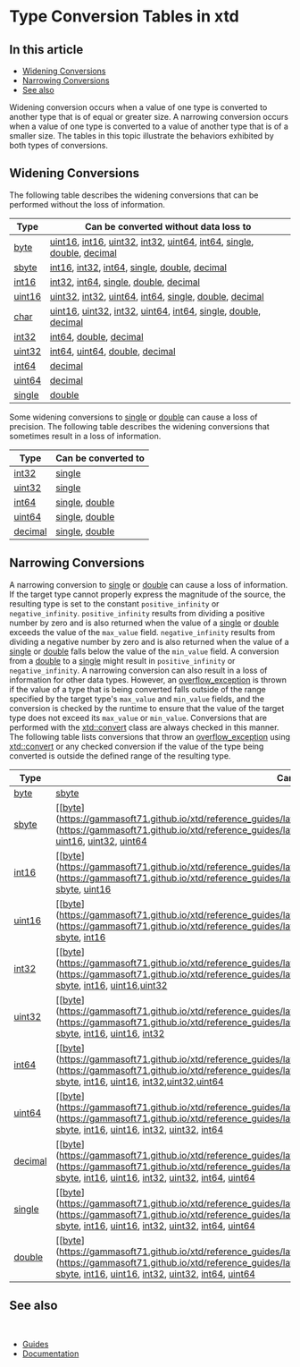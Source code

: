 # Type Conversion Tables in xtd

## In this article

* [Widening Conversions](#widening-conversions)
* [Narrowing Conversions](#narrowing-conversions)
* [See also](#see-also)

Widening conversion occurs when a value of one type is converted to another type that is of equal or greater size. A narrowing conversion occurs when a value of one type is converted to a value of another type that is of a smaller size. The tables in this topic illustrate the behaviors exhibited by both types of conversions.

## Widening Conversions

The following table describes the widening conversions that can be performed without the loss of information.

| Type                                                                                                                     | Can be converted without data loss to                                                                                                                                                                                                                                                                                                                                                                                                                                                                                                                                                                                                                                                                                                                                                                                                                                                                                                                                                                                                                                                                                                  |
| ------------------------------------------------------------------------------------------------------------------------ | -------------------------------------------------------------------------------------------------------------------------------------------------------------------------------------------------------------------------------------------------------------------------------------------------------------------------------------------------------------------------------------------------------------------------------------------------------------------------------------------------------------------------------------------------------------------------------------------------------------------------------------------------------------------------------------------------------------------------------------------------------------------------------------------------------------------------------------------------------------------------------------------------------------------------------------------------------------------------------------------------------------------------------------------------------------------------------------------------------------------------------------- |
| [byte](https://gammasoft71.github.io/xtd/reference_guides/latest/group__types.html#gaf8d0aa5786861bead085592c31c09849)   | [uint16](https://gammasoft71.github.io/xtd/reference_guides/latest/group__types.html#ga7f48d085fbe8abdb92329be2bc04a236), [int16](https://gammasoft71.github.io/xtd/reference_guides/latest/group__types.html#ga159b2a409f2b3da8165af7a5e32eccf8), [uint32](https://gammasoft71.github.io/xtd/reference_guides/latest/group__types.html#gae7af83eab478757e17f0eb7af57571df), [int32](https://gammasoft71.github.io/xtd/reference_guides/latest/group__types.html#ga92bf6d527cbcada4a30faa2efd0d6a91), [uint64](https://gammasoft71.github.io/xtd/reference_guides/latest/group__types.html#gae1d338ada567eb17107e17cbffea5320), [int64](https://gammasoft71.github.io/xtd/reference_guides/latest/group__types.html#ga7ab879ebcae19d6021222f00537cfdce), [single](https://gammasoft71.github.io/xtd/reference_guides/latest/group__types.html#ga4c9f72f7ab9ea9919c93a1a2b245ab71), [double](https://gammasoft71.github.io/xtd/reference_guides/latest/group__types.html#gac9b7afa2262ed23eae6787dea92d733e), [decimal](https://gammasoft71.github.io/xtd/reference_guides/latest/group__types.html#ga255b88769d29fe91661cacc7720f265a) |
| [sbyte](https://gammasoft71.github.io/xtd/reference_guides/latest/group__types.html#ga3d6cac730aeed730136cd058c136edee)  | [int16](https://gammasoft71.github.io/xtd/reference_guides/latest/group__types.html#ga159b2a409f2b3da8165af7a5e32eccf8), [int32](https://gammasoft71.github.io/xtd/reference_guides/latest/group__types.html#ga92bf6d527cbcada4a30faa2efd0d6a91), [int64](https://gammasoft71.github.io/xtd/reference_guides/latest/group__types.html#ga7ab879ebcae19d6021222f00537cfdce), [single](https://gammasoft71.github.io/xtd/reference_guides/latest/group__types.html#ga4c9f72f7ab9ea9919c93a1a2b245ab71), [double](https://gammasoft71.github.io/xtd/reference_guides/latest/group__types.html#gac9b7afa2262ed23eae6787dea92d733e), [decimal](https://gammasoft71.github.io/xtd/reference_guides/latest/group__types.html#ga255b88769d29fe91661cacc7720f265a)                                                                                                                                                                                                                                                                                                                                                                               |
| [int16](https://gammasoft71.github.io/xtd/reference_guides/latest/group__types.html#ga159b2a409f2b3da8165af7a5e32eccf8)  | [int32](https://gammasoft71.github.io/xtd/reference_guides/latest/group__types.html#ga92bf6d527cbcada4a30faa2efd0d6a91), [int64](https://gammasoft71.github.io/xtd/reference_guides/latest/group__types.html#ga7ab879ebcae19d6021222f00537cfdce), [single](https://gammasoft71.github.io/xtd/reference_guides/latest/group__types.html#ga4c9f72f7ab9ea9919c93a1a2b245ab71), [double](https://gammasoft71.github.io/xtd/reference_guides/latest/group__types.html#gac9b7afa2262ed23eae6787dea92d733e), [decimal](https://gammasoft71.github.io/xtd/reference_guides/latest/group__types.html#ga255b88769d29fe91661cacc7720f265a)                                                                                                                                                                                                                                                                                                                                                                                                                                                                                                        |
| [uint16](https://gammasoft71.github.io/xtd/reference_guides/latest/group__types.html#ga7f48d085fbe8abdb92329be2bc04a236) | [uint32](https://gammasoft71.github.io/xtd/reference_guides/latest/group__types.html#gae7af83eab478757e17f0eb7af57571df), [int32](https://gammasoft71.github.io/xtd/reference_guides/latest/group__types.html#ga92bf6d527cbcada4a30faa2efd0d6a91), [uint64](https://gammasoft71.github.io/xtd/reference_guides/latest/group__types.html#gae1d338ada567eb17107e17cbffea5320), [int64](https://gammasoft71.github.io/xtd/reference_guides/latest/group__types.html#ga7ab879ebcae19d6021222f00537cfdce), [single](https://gammasoft71.github.io/xtd/reference_guides/latest/group__types.html#ga4c9f72f7ab9ea9919c93a1a2b245ab71), [double](https://gammasoft71.github.io/xtd/reference_guides/latest/group__types.html#gac9b7afa2262ed23eae6787dea92d733e), [decimal](https://gammasoft71.github.io/xtd/reference_guides/latest/group__types.html#ga255b88769d29fe91661cacc7720f265a)                                                                                                                                                                                                                                                    |
| [char](https://gammasoft71.github.io/xtd/reference_guides/latest/group__types.html#ga025f760e2ae1e3355f64174f10671484)   | [uint16](https://gammasoft71.github.io/xtd/reference_guides/latest/group__types.html#ga7f48d085fbe8abdb92329be2bc04a236), [uint32](https://gammasoft71.github.io/xtd/reference_guides/latest/group__types.html#gae7af83eab478757e17f0eb7af57571df), [int32](https://gammasoft71.github.io/xtd/reference_guides/latest/group__types.html#ga92bf6d527cbcada4a30faa2efd0d6a91), [uint64](https://gammasoft71.github.io/xtd/reference_guides/latest/group__types.html#gae1d338ada567eb17107e17cbffea5320), [int64](https://gammasoft71.github.io/xtd/reference_guides/latest/group__types.html#ga7ab879ebcae19d6021222f00537cfdce), [single](https://gammasoft71.github.io/xtd/reference_guides/latest/group__types.html#ga4c9f72f7ab9ea9919c93a1a2b245ab71), [double](https://gammasoft71.github.io/xtd/reference_guides/latest/group__types.html#gac9b7afa2262ed23eae6787dea92d733e), [decimal](https://gammasoft71.github.io/xtd/reference_guides/latest/group__types.html#ga255b88769d29fe91661cacc7720f265a)                                                                                                                          |
| [int32](https://gammasoft71.github.io/xtd/reference_guides/latest/group__types.html#ga92bf6d527cbcada4a30faa2efd0d6a91)  | [int64](https://gammasoft71.github.io/xtd/reference_guides/latest/group__types.html#ga7ab879ebcae19d6021222f00537cfdce), [double](https://gammasoft71.github.io/xtd/reference_guides/latest/group__types.html#gac9b7afa2262ed23eae6787dea92d733e), [decimal](https://gammasoft71.github.io/xtd/reference_guides/latest/group__types.html#ga255b88769d29fe91661cacc7720f265a)                                                                                                                                                                                                                                                                                                                                                                                                                                                                                                                                                                                                                                                                                                                                                           |
| [uint32](https://gammasoft71.github.io/xtd/reference_guides/latest/group__types.html#gae7af83eab478757e17f0eb7af57571df) | [int64](https://gammasoft71.github.io/xtd/reference_guides/latest/group__types.html#ga7ab879ebcae19d6021222f00537cfdce), [uint64](https://gammasoft71.github.io/xtd/reference_guides/latest/group__types.html#gae1d338ada567eb17107e17cbffea5320), [double](https://gammasoft71.github.io/xtd/reference_guides/latest/group__types.html#gac9b7afa2262ed23eae6787dea92d733e), [decimal](https://gammasoft71.github.io/xtd/reference_guides/latest/group__types.html#ga255b88769d29fe91661cacc7720f265a)                                                                                                                                                                                                                                                                                                                                                                                                                                                                                                                                                                                                                                 |
| [int64](https://gammasoft71.github.io/xtd/reference_guides/latest/group__types.html#ga7ab879ebcae19d6021222f00537cfdce)  | [decimal](https://gammasoft71.github.io/xtd/reference_guides/latest/group__types.html#ga255b88769d29fe91661cacc7720f265a)                                                                                                                                                                                                                                                                                                                                                                                                                                                                                                                                                                                                                                                                                                                                                                                                                                                                                                                                                                                                              |
| [uint64](https://gammasoft71.github.io/xtd/reference_guides/latest/group__types.html#gae1d338ada567eb17107e17cbffea5320) | [decimal](https://gammasoft71.github.io/xtd/reference_guides/latest/group__types.html#ga255b88769d29fe91661cacc7720f265a)                                                                                                                                                                                                                                                                                                                                                                                                                                                                                                                                                                                                                                                                                                                                                                                                                                                                                                                                                                                                              |
| [single](https://gammasoft71.github.io/xtd/reference_guides/latest/group__types.html#ga4c9f72f7ab9ea9919c93a1a2b245ab71) | [double](https://gammasoft71.github.io/xtd/reference_guides/latest/group__types.html#gac9b7afa2262ed23eae6787dea92d733e)                                                                                                                                                                                                                                                                                                                                                                                                                                                                                                                                                                                                                                                                                                                                                                                                                                                                                                                                                                                                               |

Some widening conversions to [single](https://gammasoft71.github.io/xtd/reference_guides/latest/group__types.html#ga4c9f72f7ab9ea9919c93a1a2b245ab71) or [double](https://gammasoft71.github.io/xtd/reference_guides/latest/group__types.html#gac9b7afa2262ed23eae6787dea92d733e) can cause a loss of precision. The following table describes the widening conversions that sometimes result in a loss of information.

| Type                                                                                                                      | Can be converted to                                                                                                                                                                                                                                     |
| ------------------------------------------------------------------------------------------------------------------------- | ------------------------------------------------------------------------------------------------------------------------------------------------------------------------------------------------------------------------------------------------------- |
| [int32](https://gammasoft71.github.io/xtd/reference_guides/latest/group__types.html#ga92bf6d527cbcada4a30faa2efd0d6a91)   | [single](https://gammasoft71.github.io/xtd/reference_guides/latest/group__types.html#ga4c9f72f7ab9ea9919c93a1a2b245ab71)                                                                                                                                |
| [uint32](https://gammasoft71.github.io/xtd/reference_guides/latest/group__types.html#gae7af83eab478757e17f0eb7af57571df)  | [single](https://gammasoft71.github.io/xtd/reference_guides/latest/group__types.html#ga4c9f72f7ab9ea9919c93a1a2b245ab71)                                                                                                                                |
| [int64](https://gammasoft71.github.io/xtd/reference_guides/latest/group__types.html#ga7ab879ebcae19d6021222f00537cfdce)   | [single](https://gammasoft71.github.io/xtd/reference_guides/latest/group__types.html#ga4c9f72f7ab9ea9919c93a1a2b245ab71), [double](https://gammasoft71.github.io/xtd/reference_guides/latest/group__types.html#gac9b7afa2262ed23eae6787dea92d733e)      |
| [uint64](https://gammasoft71.github.io/xtd/reference_guides/latest/group__types.html#gae1d338ada567eb17107e17cbffea5320)  | [single](https://gammasoft71.github.io/xtd/reference_guides/latest/group__types.html#ga4c9f72f7ab9ea9919c93a1a2b245ab71), [double](https://gammasoft71.github.io/xtd/reference_guides/latest/group__types.html#gac9b7afa2262ed23eae6787dea92d733e)      |
| [decimal](https://gammasoft71.github.io/xtd/reference_guides/latest/group__types.html#ga255b88769d29fe91661cacc7720f265a) | [single](https://gammasoft71.github.io/xtd/reference_guides/latest/group__types.html#ga4c9f72f7ab9ea9919c93a1a2b245ab71), [double](https://gammasoft71.github.io/xtd/reference_guides/latest/group__types.html#gac9b7afa2262ed23eae6787dea92d733e)      |

## Narrowing Conversions

A narrowing conversion to [single](https://gammasoft71.github.io/xtd/reference_guides/latest/group__types.html#ga4c9f72f7ab9ea9919c93a1a2b245ab71) or [double](https://gammasoft71.github.io/xtd/reference_guides/latest/group__types.html#gac9b7afa2262ed23eae6787dea92d733e) can cause a loss of information. If the target type cannot properly express the magnitude of the source, the resulting type is set to the constant `positive_infinity` or `negative_infinity`. `positive_infinity` results from dividing a positive number by zero and is also returned when the value of a [single](https://gammasoft71.github.io/xtd/reference_guides/latest/group__types.html#ga4c9f72f7ab9ea9919c93a1a2b245ab71) or [double](https://gammasoft71.github.io/xtd/reference_guides/latest/group__types.html#gac9b7afa2262ed23eae6787dea92d733e) exceeds the value of the `max_value` field. `negative_infinity` results from dividing a negative number by zero and is also returned when the value of a [single](https://gammasoft71.github.io/xtd/reference_guides/latest/group__types.html#ga4c9f72f7ab9ea9919c93a1a2b245ab71) or [double](https://gammasoft71.github.io/xtd/reference_guides/latest/group__types.html#gac9b7afa2262ed23eae6787dea92d733e) falls below the value of the `min_value` field. A conversion from a [double](https://gammasoft71.github.io/xtd/reference_guides/latest/group__types.html#gac9b7afa2262ed23eae6787dea92d733e) to a [single](https://gammasoft71.github.io/xtd/reference_guides/latest/group__types.html#ga4c9f72f7ab9ea9919c93a1a2b245ab71) might result in `positive_infinity` or `negative_infinity`.
A narrowing conversion can also result in a loss of information for other data types. However, an [overflow_exception](https://gammasoft71.github.io/xtd/reference_guides/latest/classxtd_1_1overflow__exception.html) is thrown if the value of a type that is being converted falls outside of the range specified by the target type's `max_value` and `min_value` fields, and the conversion is checked by the runtime to ensure that the value of the target type does not exceed its `max_value` or `min_value`. Conversions that are performed with the [xtd::convert](https://gammasoft71.github.io/xtd/reference_guides/latest/classxtd_1_1convert.html) class are always checked in this manner.
The following table lists conversions that throw an [overflow_exception](https://gammasoft71.github.io/xtd/reference_guides/latest/classxtd_1_1overflow__exception.html) using [xtd::convert](https://gammasoft71.github.io/xtd/reference_guides/latest/classxtd_1_1convert.html) or any checked conversion if the value of the type being converted is outside the defined range of the resulting type.

| Type                                                                                                                      | Can be converted to                                                                                                                                                                                                                                                                                                                                                                                                                                                                                                                                                                                                                                                                                                                                                                                                                                                                                                                                                                                                                                                                                                                                                                                                                          |
| ------------------------------------------------------------------------------------------------------------------------- | -------------------------------------------------------------------------------------------------------------------------------------------------------------------------------------------------------------------------------------------------------------------------------------------------------------------------------------------------------------------------------------------------------------------------------------------------------------------------------------------------------------------------------------------------------------------------------------------------------------------------------------------------------------------------------------------------------------------------------------------------------------------------------------------------------------------------------------------------------------------------------------------------------------------------------------------------------------------------------------------------------------------------------------------------------------------------------------------------------------------------------------------------------------------------------------------------------------------------------------------- |
| [byte](https://gammasoft71.github.io/xtd/reference_guides/latest/group__types.html#gaf8d0aa5786861bead085592c31c09849)    | [sbyte](https://gammasoft71.github.io/xtd/reference_guides/latest/group__types.html#ga3d6cac730aeed730136cd058c136edee)                                                                                                                                                                                                                                                                                                                                                                                                                                                                                                                                                                                                                                                                                                                                                                                                                                                                                                                                                                                                                                                                                                                      |
| [sbyte](https://gammasoft71.github.io/xtd/reference_guides/latest/group__types.html#ga3d6cac730aeed730136cd058c136edee)   | [[[byte](https://gammasoft71.github.io/xtd/reference_guides/latest/group__types.html#gaf8d0aa5786861bead085592c31c09849)](https://gammasoft71.github.io/xtd/reference_guides/latest/group__types.html#gaf8d0aa5786861bead085592c31c09849)](https://gammasoft71.github.io/xtd/reference_guides/latest/group__types.html#gaf8d0aa5786861bead085592c31c09849), [uint16](https://gammasoft71.github.io/xtd/reference_guides/latest/group__types.html#ga7f48d085fbe8abdb92329be2bc04a236), [uint32](https://gammasoft71.github.io/xtd/reference_guides/latest/group__types.html#gae7af83eab478757e17f0eb7af57571df), [uint64](https://gammasoft71.github.io/xtd/reference_guides/latest/group__types.html#gae1d338ada567eb17107e17cbffea5320)                                                                                                                                                                                                                                                                                                                                                                                                                                                                                                     |
| [int16](https://gammasoft71.github.io/xtd/reference_guides/latest/group__types.html#ga159b2a409f2b3da8165af7a5e32eccf8)   | [[[byte](https://gammasoft71.github.io/xtd/reference_guides/latest/group__types.html#gaf8d0aa5786861bead085592c31c09849)](https://gammasoft71.github.io/xtd/reference_guides/latest/group__types.html#gaf8d0aa5786861bead085592c31c09849)](https://gammasoft71.github.io/xtd/reference_guides/latest/group__types.html#gaf8d0aa5786861bead085592c31c09849), [sbyte](https://gammasoft71.github.io/xtd/reference_guides/latest/group__types.html#ga3d6cac730aeed730136cd058c136edee), [uint16](https://gammasoft71.github.io/xtd/reference_guides/latest/group__types.html#ga7f48d085fbe8abdb92329be2bc04a236)                                                                                                                                                                                                                                                                                                                                                                                                                                                                                                                                                                                                                                |
| [uint16](https://gammasoft71.github.io/xtd/reference_guides/latest/group__types.html#ga7f48d085fbe8abdb92329be2bc04a236)  | [[[byte](https://gammasoft71.github.io/xtd/reference_guides/latest/group__types.html#gaf8d0aa5786861bead085592c31c09849)](https://gammasoft71.github.io/xtd/reference_guides/latest/group__types.html#gaf8d0aa5786861bead085592c31c09849)](https://gammasoft71.github.io/xtd/reference_guides/latest/group__types.html#gaf8d0aa5786861bead085592c31c09849), [sbyte](https://gammasoft71.github.io/xtd/reference_guides/latest/group__types.html#ga3d6cac730aeed730136cd058c136edee), [int16](https://gammasoft71.github.io/xtd/reference_guides/latest/group__types.html#ga159b2a409f2b3da8165af7a5e32eccf8)                                                                                                                                                                                                                                                                                                                                                                                                                                                                                                                                                                                                                                 |
| [int32](https://gammasoft71.github.io/xtd/reference_guides/latest/group__types.html#ga92bf6d527cbcada4a30faa2efd0d6a91)   | [[[byte](https://gammasoft71.github.io/xtd/reference_guides/latest/group__types.html#gaf8d0aa5786861bead085592c31c09849)](https://gammasoft71.github.io/xtd/reference_guides/latest/group__types.html#gaf8d0aa5786861bead085592c31c09849)](https://gammasoft71.github.io/xtd/reference_guides/latest/group__types.html#gaf8d0aa5786861bead085592c31c09849), [sbyte](https://gammasoft71.github.io/xtd/reference_guides/latest/group__types.html#ga3d6cac730aeed730136cd058c136edee), [int16](https://gammasoft71.github.io/xtd/reference_guides/latest/group__types.html#ga159b2a409f2b3da8165af7a5e32eccf8), [uint16](https://gammasoft71.github.io/xtd/reference_guides/latest/group__types.html#ga7f48d085fbe8abdb92329be2bc04a236),[uint32](https://gammasoft71.github.io/xtd/reference_guides/latest/group__types.html#gae7af83eab478757e17f0eb7af57571df)                                                                                                                                                                                                                                                                                                                                                                              |
| [uint32](https://gammasoft71.github.io/xtd/reference_guides/latest/group__types.html#gae7af83eab478757e17f0eb7af57571df)  | [[[byte](https://gammasoft71.github.io/xtd/reference_guides/latest/group__types.html#gaf8d0aa5786861bead085592c31c09849)](https://gammasoft71.github.io/xtd/reference_guides/latest/group__types.html#gaf8d0aa5786861bead085592c31c09849)](https://gammasoft71.github.io/xtd/reference_guides/latest/group__types.html#gaf8d0aa5786861bead085592c31c09849), [sbyte](https://gammasoft71.github.io/xtd/reference_guides/latest/group__types.html#ga3d6cac730aeed730136cd058c136edee), [int16](https://gammasoft71.github.io/xtd/reference_guides/latest/group__types.html#ga159b2a409f2b3da8165af7a5e32eccf8), [uint16](https://gammasoft71.github.io/xtd/reference_guides/latest/group__types.html#ga7f48d085fbe8abdb92329be2bc04a236), [int32](https://gammasoft71.github.io/xtd/reference_guides/latest/group__types.html#ga92bf6d527cbcada4a30faa2efd0d6a91)                                                                                                                                                                                                                                                                                                                                                                              |
| [int64](https://gammasoft71.github.io/xtd/reference_guides/latest/group__types.html#ga7ab879ebcae19d6021222f00537cfdce)   | [[[byte](https://gammasoft71.github.io/xtd/reference_guides/latest/group__types.html#gaf8d0aa5786861bead085592c31c09849)](https://gammasoft71.github.io/xtd/reference_guides/latest/group__types.html#gaf8d0aa5786861bead085592c31c09849)](https://gammasoft71.github.io/xtd/reference_guides/latest/group__types.html#gaf8d0aa5786861bead085592c31c09849), [sbyte](https://gammasoft71.github.io/xtd/reference_guides/latest/group__types.html#ga3d6cac730aeed730136cd058c136edee), [int16](https://gammasoft71.github.io/xtd/reference_guides/latest/group__types.html#ga159b2a409f2b3da8165af7a5e32eccf8), [uint16](https://gammasoft71.github.io/xtd/reference_guides/latest/group__types.html#ga7f48d085fbe8abdb92329be2bc04a236), [int32](https://gammasoft71.github.io/xtd/reference_guides/latest/group__types.html#ga92bf6d527cbcada4a30faa2efd0d6a91),[uint32](https://gammasoft71.github.io/xtd/reference_guides/latest/group__types.html#gae7af83eab478757e17f0eb7af57571df),[uint64](https://gammasoft71.github.io/xtd/reference_guides/latest/group__types.html#gae1d338ada567eb17107e17cbffea5320)                                                                                                                            |
| [uint64](https://gammasoft71.github.io/xtd/reference_guides/latest/group__types.html#gae1d338ada567eb17107e17cbffea5320)  | [[[byte](https://gammasoft71.github.io/xtd/reference_guides/latest/group__types.html#gaf8d0aa5786861bead085592c31c09849)](https://gammasoft71.github.io/xtd/reference_guides/latest/group__types.html#gaf8d0aa5786861bead085592c31c09849)](https://gammasoft71.github.io/xtd/reference_guides/latest/group__types.html#gaf8d0aa5786861bead085592c31c09849), [sbyte](https://gammasoft71.github.io/xtd/reference_guides/latest/group__types.html#ga3d6cac730aeed730136cd058c136edee), [int16](https://gammasoft71.github.io/xtd/reference_guides/latest/group__types.html#ga159b2a409f2b3da8165af7a5e32eccf8), [uint16](https://gammasoft71.github.io/xtd/reference_guides/latest/group__types.html#ga7f48d085fbe8abdb92329be2bc04a236), [int32](https://gammasoft71.github.io/xtd/reference_guides/latest/group__types.html#ga92bf6d527cbcada4a30faa2efd0d6a91), [uint32](https://gammasoft71.github.io/xtd/reference_guides/latest/group__types.html#gae7af83eab478757e17f0eb7af57571df), [int64](https://gammasoft71.github.io/xtd/reference_guides/latest/group__types.html#ga7ab879ebcae19d6021222f00537cfdce)                                                                                                                           |
| [decimal](https://gammasoft71.github.io/xtd/reference_guides/latest/group__types.html#ga255b88769d29fe91661cacc7720f265a) | [[[byte](https://gammasoft71.github.io/xtd/reference_guides/latest/group__types.html#gaf8d0aa5786861bead085592c31c09849)](https://gammasoft71.github.io/xtd/reference_guides/latest/group__types.html#gaf8d0aa5786861bead085592c31c09849)](https://gammasoft71.github.io/xtd/reference_guides/latest/group__types.html#gaf8d0aa5786861bead085592c31c09849), [sbyte](https://gammasoft71.github.io/xtd/reference_guides/latest/group__types.html#ga3d6cac730aeed730136cd058c136edee), [int16](https://gammasoft71.github.io/xtd/reference_guides/latest/group__types.html#ga159b2a409f2b3da8165af7a5e32eccf8), [uint16](https://gammasoft71.github.io/xtd/reference_guides/latest/group__types.html#ga7f48d085fbe8abdb92329be2bc04a236), [int32](https://gammasoft71.github.io/xtd/reference_guides/latest/group__types.html#ga92bf6d527cbcada4a30faa2efd0d6a91), [uint32](https://gammasoft71.github.io/xtd/reference_guides/latest/group__types.html#gae7af83eab478757e17f0eb7af57571df), [int64](https://gammasoft71.github.io/xtd/reference_guides/latest/group__types.html#ga7ab879ebcae19d6021222f00537cfdce), [uint64](https://gammasoft71.github.io/xtd/reference_guides/latest/group__types.html#gae1d338ada567eb17107e17cbffea5320) |
| [single](https://gammasoft71.github.io/xtd/reference_guides/latest/group__types.html#ga4c9f72f7ab9ea9919c93a1a2b245ab71)  | [[[byte](https://gammasoft71.github.io/xtd/reference_guides/latest/group__types.html#gaf8d0aa5786861bead085592c31c09849)](https://gammasoft71.github.io/xtd/reference_guides/latest/group__types.html#gaf8d0aa5786861bead085592c31c09849)](https://gammasoft71.github.io/xtd/reference_guides/latest/group__types.html#gaf8d0aa5786861bead085592c31c09849), [sbyte](https://gammasoft71.github.io/xtd/reference_guides/latest/group__types.html#ga3d6cac730aeed730136cd058c136edee), [int16](https://gammasoft71.github.io/xtd/reference_guides/latest/group__types.html#ga159b2a409f2b3da8165af7a5e32eccf8), [uint16](https://gammasoft71.github.io/xtd/reference_guides/latest/group__types.html#ga7f48d085fbe8abdb92329be2bc04a236), [int32](https://gammasoft71.github.io/xtd/reference_guides/latest/group__types.html#ga92bf6d527cbcada4a30faa2efd0d6a91), [uint32](https://gammasoft71.github.io/xtd/reference_guides/latest/group__types.html#gae7af83eab478757e17f0eb7af57571df), [int64](https://gammasoft71.github.io/xtd/reference_guides/latest/group__types.html#ga7ab879ebcae19d6021222f00537cfdce), [uint64](https://gammasoft71.github.io/xtd/reference_guides/latest/group__types.html#gae1d338ada567eb17107e17cbffea5320) |
| [double](https://gammasoft71.github.io/xtd/reference_guides/latest/group__types.html#gac9b7afa2262ed23eae6787dea92d733e)  | [[[byte](https://gammasoft71.github.io/xtd/reference_guides/latest/group__types.html#gaf8d0aa5786861bead085592c31c09849)](https://gammasoft71.github.io/xtd/reference_guides/latest/group__types.html#gaf8d0aa5786861bead085592c31c09849)](https://gammasoft71.github.io/xtd/reference_guides/latest/group__types.html#gaf8d0aa5786861bead085592c31c09849), [sbyte](https://gammasoft71.github.io/xtd/reference_guides/latest/group__types.html#ga3d6cac730aeed730136cd058c136edee), [int16](https://gammasoft71.github.io/xtd/reference_guides/latest/group__types.html#ga159b2a409f2b3da8165af7a5e32eccf8), [uint16](https://gammasoft71.github.io/xtd/reference_guides/latest/group__types.html#ga7f48d085fbe8abdb92329be2bc04a236), [int32](https://gammasoft71.github.io/xtd/reference_guides/latest/group__types.html#ga92bf6d527cbcada4a30faa2efd0d6a91), [uint32](https://gammasoft71.github.io/xtd/reference_guides/latest/group__types.html#gae7af83eab478757e17f0eb7af57571df), [int64](https://gammasoft71.github.io/xtd/reference_guides/latest/group__types.html#ga7ab879ebcae19d6021222f00537cfdce), [uint64](https://gammasoft71.github.io/xtd/reference_guides/latest/group__types.html#gae1d338ada567eb17107e17cbffea5320) |

## See also
​
* [Guides](/docs/documentation/Guides)
* [Documentation](/docs/documentation)

[//]: # (https://learn.microsoft.com/en-us/dotnet/standard/base-types/conversion-tables)
